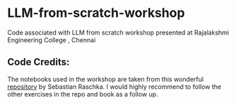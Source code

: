 # LLM-from-scratch-workshop

Code associated with LLM from scratch workshop presented at Rajalakshmi Engineering College , Chennai


## Code Credits:

The notebooks used in the workshop are taken from this wonderful [repository](https://github.com/rasbt/LLMs-from-scratch) by Sebastian Raschka. I would highly recommend to follow the other exercises in the repo and book as a follow up.

